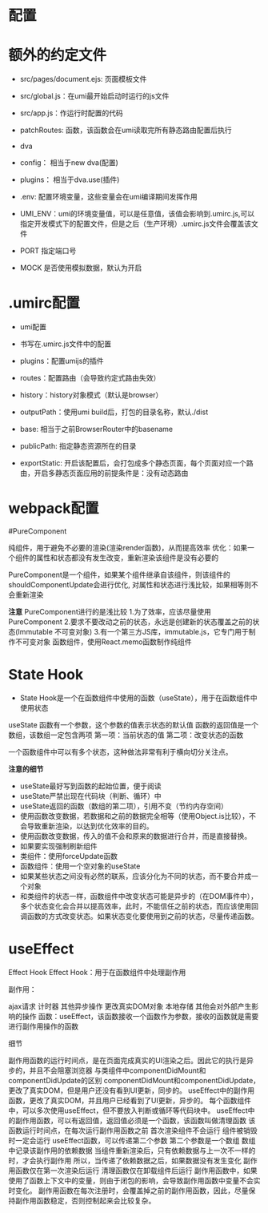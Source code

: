 # 配置
# 额外的约定文件
- src/pages/document.ejs: 页面模板文件
- src/global.js：在umi最开始启动时运行的js文件
- src/app.js：作运行时配置的代码
- patchRoutes: 函数，该函数会在umi读取完所有静态路由配置后执行
- dva
- config： 相当于new dva(配置)
- plugins： 相当于dva.use(插件)


- .env: 配置环境变量，这些变量会在umi编译期间发挥作用
- UMI_ENV：umi的环境变量值，可以是任意值，该值会影响到.umirc.js,可以 指定开发模式下的配置文件，但是之后（生产环境）.umirc.js文件会覆盖该文件
- PORT    指定端口号
- MOCK    是否使用模拟数据，默认为开启


# .umirc配置
- umi配置
- 书写在.umirc.js文件中的配置

- plugins：配置umijs的插件
- routes：配置路由（会导致约定式路由失效）
- history：history对象模式（默认是browser）
- outputPath：使用umi build后，打包的目录名称，默认./dist
- base: 相当于之前BrowserRouter中的basename
- publicPath: 指定静态资源所在的目录
- exportStatic: 开启该配置后，会打包成多个静态页面，每个页面对应一个路由，开启多静态页面应用的前提条件是：没有动态路由
# webpack配置

#PureComponent

纯组件，用于避免不必要的渲染(渲染render函数)，从而提高效率
优化：如果一个组件的属性和状态都没有发生改变，重新渲染该组件是没有必要的

PureComponent是一个组件，如果某个组件继承自该组件，则该组件的shouldComponentUpdate会进行优化,
对属性和状态进行浅比较，如果相等则不会重新渲染

**注意**
PureComponent进行的是浅比较
1.为了效率，应该尽量使用PureComponent
2.要求不要改动之前的状态，永远是创建新的状态覆盖之前的状态(Immutable 不可变对象)
3.有一个第三方JS库，immutable.js，它专门用于制作不可变对象
函数组件，使用React.memo函数制作纯组件


# State Hook
- State Hook是一个在函数组件中使用的函数（useState），用于在函数组件中使用状态

useState
函数有一个参数，这个参数的值表示状态的默认值
函数的返回值是一个数组，该数组一定包含两项
第一项：当前状态的值
第二项：改变状态的函数

一个函数组件中可以有多个状态，这种做法非常有利于横向切分关注点。

**注意的细节**
- useState最好写到函数的起始位置，便于阅读
- useState严禁出现在代码块（判断、循环）中
- useState返回的函数（数组的第二项），引用不变（节约内存空间）
- 使用函数改变数据，若数据和之前的数据完全相等（使用Object.is比较），不会导致重新渲染，以达到优化效率的目的。
- 使用函数改变数据，传入的值不会和原来的数据进行合并，而是直接替换。
- 如果要实现强制刷新组件
- 类组件：使用forceUpdate函数
- 函数组件：使用一个空对象的useState
- 如果某些状态之间没有必然的联系，应该分化为不同的状态，而不要合并成一个对象
- 和类组件的状态一样，函数组件中改变状态可能是异步的（在DOM事件中），多个状态变化会合并以提高效率，此时，不能信任之前的状态，而应该使用回调函数的方式改变状态。如果状态变化要使用到之前的状态，尽量传递函数。

# useEffect

Effect Hook
Effect Hook：用于在函数组件中处理副作用

副作用：

ajax请求
计时器
其他异步操作
更改真实DOM对象
本地存储
其他会对外部产生影响的操作
函数：useEffect，该函数接收一个函数作为参数，接收的函数就是需要进行副作用操作的函数

细节

副作用函数的运行时间点，是在页面完成真实的UI渲染之后。因此它的执行是异步的，并且不会阻塞浏览器
与类组件中componentDidMount和componentDidUpdate的区别
componentDidMount和componentDidUpdate，更改了真实DOM，但是用户还没有看到UI更新，同步的。
useEffect中的副作用函数，更改了真实DOM，并且用户已经看到了UI更新，异步的。
每个函数组件中，可以多次使用useEffect，但不要放入判断或循环等代码块中。
useEffect中的副作用函数，可以有返回值，返回值必须是一个函数，该函数叫做清理函数
该函数运行时间点，在每次运行副作用函数之前
首次渲染组件不会运行
组件被销毁时一定会运行
useEffect函数，可以传递第二个参数
第二个参数是一个数组
数组中记录该副作用的依赖数据
当组件重新渲染后，只有依赖数据与上一次不一样的时，才会执行副作用
所以，当传递了依赖数据之后，如果数据没有发生变化
副作用函数仅在第一次渲染后运行
清理函数仅在卸载组件后运行
副作用函数中，如果使用了函数上下文中的变量，则由于闭包的影响，会导致副作用函数中变量不会实时变化。
副作用函数在每次注册时，会覆盖掉之前的副作用函数，因此，尽量保持副作用函数稳定，否则控制起来会比较复杂。
